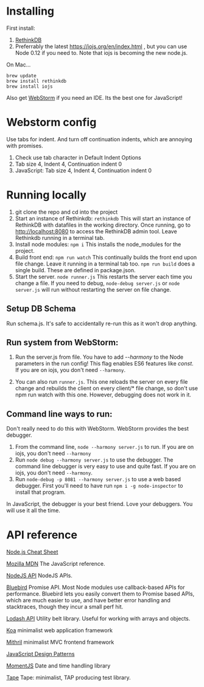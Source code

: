 

# Installing

First install:

1. [RethinkDB](http://rethinkdb.com/)
2. Preferrably the latest https://iojs.org/en/index.html , but you can use Node 0.12 if you need to. Note that iojs is becoming the new node.js.

On Mac...
    
    brew update   
    brew install rethinkdb    
    brew install iojs

Also get [WebStorm](https://www.jetbrains.com/webstorm/) if you need an IDE. Its the best one for JavaScript!

# Webstorm config

Use tabs for indent. And turn off continuation indents, which are annoying with promises.

1. Check use tab character in Default Indent Options
2. Tab size 4, Indent 4, Continuation indent 0
3. JavaScript: Tab size 4, Indent 4, Continuation indent 0

# Running locally

1. git clone the repo and cd into the project
1. Start an instance of Rethinkdb:  `rethinkdb` This will start an instance of RethinkDB with datafiles in the working directory. Once running, go to [http://localhost:8080](http://localhost:8080)
 to access the RethinkDB admin tool. Leave Rethinkdb running in a terminal tab.
1. Install node modules: `npm i`  This installs the node_modules for the project.
1. Build front end: `npm run watch` This continually builds the front end upon file change. Leave it running in a terminal tab too.
`npm run build` does a single build. These are defined in package.json.
1. Start the server. `node runner.js` This restarts the server each time you change a file. If you need to debug, `node-debug server.js` or `node server.js` will run without restarting the server on file change.

## Setup DB Schema

Run schema.js. It's safe to accidentally re-run this as it won't drop anything.

## Run system from WebStorm:
1. Run the server.js from file. You have to add *--harmony* to the Node parameters in the run config! This flag enables ES6 features like *const*. If you are on iojs, you don't need `--harmony`.

1. You can also run `runner.js`. This one reloads the server on every file change and rebuilds the client on every client/* file change, so don't use npm run watch with this one. However, debugging does not work in it.

## Command line ways to run:

Don't really need to do this with WebStorm. WebStorm provides the best debugger.

1. From the command line, `node --harmony server.js` to run. If you are on iojs, you don't need `--harmony`
1. Run `node debug --harmony server.js` to use the debugger. The command line debugger is very easy to use
and quite fast. If you are on iojs, you don't need `--harmony`.
1.  Run `node-debug -p 8081 --harmony server.js` to use a web based debugger. First you'll need to have run `npm i -g node-inspector` to install that program.

In JavaScript, the debugger is your best friend. Love your debuggers. You will use it all the time.

# API reference

[Node.js Cheat Sheet](https://gist.github.com/LeCoupa/985b82968d8285987dc3)

[Mozilla MDN](https://developer.mozilla.org/en-US/docs/Web/JavaScript) The JavaScript reference.

[NodeJS API](https://nodejs.org/api) NodeJS APIs.

[Bluebird](https://github.com/petkaantonov/bluebird/blob/master/API.md) Promise API. Most Node modules use callback-based APIs for performance.
Bluebird lets you easily convert them to Promise based APIs, which are much easier to use, and have better error handling and stacktraces, though they incur a small perf hit.
 
[Lodash API](https://lodash.com/docs) Utility belt library. Useful for working with arrays and objects.

[Koa](http://koajs.com/) minimalist web application framework

[Mithril](https://lhorie.github.io/mithril) minimalist MVC frontend framework

[JavaScript Design Patterns](http://addyosmani.com/resources/essentialjsdesignpatterns/book/)

[MomentJS](http://momentjs.com/) Date and time handling library

[Tape](https://github.com/substack/tape) Tape: minimalist, TAP producing test library.
